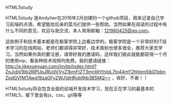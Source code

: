 HTML5study

HTML5study 是Andyliwr在2016年2月创建的一个github项目，用来记录自己学习前端的点滴，希望能给后来的菜鸟们提供一些帮助。当然如果在阅读的过程中有什么不同的意见，欢迎与我交流，本人常用邮箱：121960425@qq.com。

这些例子和技术基本都是在极客学院上边看边学的。极客学院是一个非常好的IT技术学习的在线网站，老师们都讲得非常好，技术类别也很多很全，推荐大家去学习。当然如果你真的要注册，请带好我的邀请码，这样我们彼此就能都获得一个月的使用vip，看各种技术视频均免费。我的邀请链接：http://e.jikexueyuan.com/invite/index.html?ZnJvbV9jb2RlPUpJRUdVVyZ1bmFtZT3mnIjlhYnlgL7ln44mY2hhbm5lbD1pbnZpdGVfMTAwd19zaGFyZWJ1dHRvbl9jb3B5MQ== ，收好，不谢！！

HTML5study将会包含全面的前端开发技术学习，现在正在学习的最基本的HTML5，接下里会有js，css，git等等
